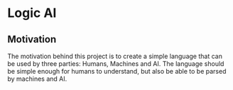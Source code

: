 # Logic AI

## Motivation

The motivation behind this project is to create a simple language that can be used by three parties:
Humans, Machines and AI.
The language should be simple enough for humans to understand, but also be able to be parsed by machines and AI.

